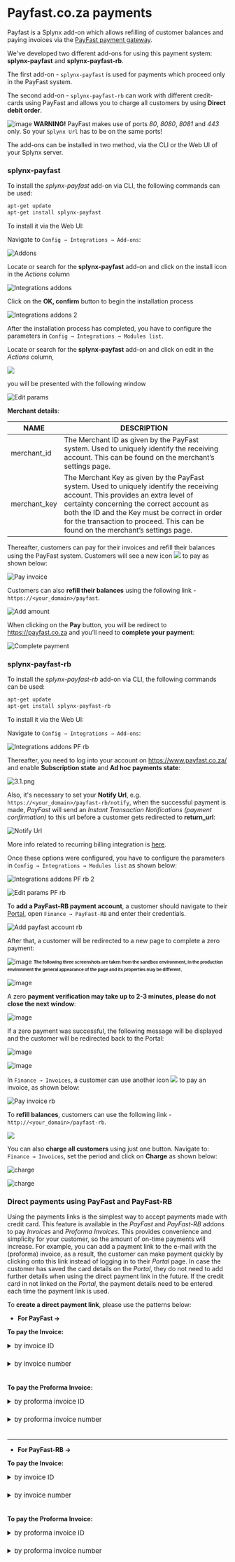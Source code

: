 Payfast.co.za payments
======================

Payfast is a Splynx add-on which allows refilling of customer balances and paying invoices via the [PayFast payment gateway](https://www.payfast.co.za).

We've developed two different add-ons for using this payment system: **splynx-payfast** and **splynx-payfast-rb**.

The first add-on - `splynx-payfast` is used for payments which proceed only in the PayFast system.

The second add-on - `splynx-payfast-rb` can work with different credit-cards using PayFast and allows you to charge all customers by using **Direct debit order**.

<icon class="image-icon">![image](warning.png)</icon> **WARNING!** PayFast makes use of ports *80*, *8080*, *8081* and *443* only. So your `Splynx Url` has to be on the same ports!

The add-ons can be installed in two method, via the CLI or the Web UI of your Splynx server.


### splynx-payfast


To install the *splynx-payfast* add-on via CLI, the following commands can be used:

```bash
apt-get update
apt-get install splynx-payfast
```
To install it via the Web UI:

Navigate to `Config → Integrations → Add-ons`:

![Addons](addons_icon.png)

Locate or search for the **splynx-payfast** add-on and click on the install icon in the *Actions* column

![Integrations addons](addons_list.png)

Click on the **OK, confirm** button to begin the installation process

![Integrations addons 2](install.png)

After the installation process has completed, you have to configure the parameters in `Config → Integrations → Modules list`.

Locate or search for the **splynx-payfast** add-on and click on edit in the *Actions* column,

![](edit.png)

you will be presented with the following window

![Edit params](params.png)

**Merchant details**:

NAME | DESCRIPTION
------------ | -------------
merchant_id | The Merchant ID as given by the PayFast system. Used to uniquely identify the receiving account. This can be found on the merchant’s settings page.
merchant_key | The Merchant Key as given by the PayFast system. Used to uniquely identify the receiving account. This provides an extra level of certainty concerning the correct account as both the ID and the Key must be correct in order for the transaction to proceed. This can be found on the merchant’s settings page.

Thereafter, customers can pay for their invoices and refill their balances using the PayFast system. Customers will see a new icon <icon class="image-icon">![](payfast_icon.png)</icon> to pay as shown below:

![Pay invoice](pay_invoice.png)

Customers can also **refill their balances** using the following link - ``` https://<your_domain>/payfast ```.

![Add amount](add_amount.png)

When clicking on the **Pay** button, you will be redirect to https://payfast.co.za and you’ll need to **complete your payment**:

![Complete payment](complete_payment.png)


### splynx-payfast-rb


To install the *splynx-payfast-rb* add-on via CLI, the following commands can be used:

```bash
apt-get update
apt-get install splynx-payfast-rb
```
To install it via the Web UI:

Navigate to `Config → Integrations → Add-ons`:

![Integrations addons PF rb](addons_list_rb.png)

Thereafter, you need to log into your account on https://www.payfast.co.za/ and enable **Subscription state** and **Ad hoc payments state**:

![3.1.png](3.1.png)

Also, it's necessary to set your **Notify Url**, e.g. ``` https://<your_domain>/payfast-rb/notify ```, when the successful payment is made, *PayFast* will send an *Instant Transaction Notifications (payment confirmation)* to this url before a customer gets redirected to **return_url**:

![Notify Url](notify_url.png)

More info related to recurring billing integration is [here](https://developers.payfast.co.za/docs#recurring_billing).

Once these options were configured, you have to configure the parameters in `Config → Integrations → Modules list` as shown below:

![Integrations addons PF rb 2](params_rb.png)

![Edit params PF rb](params_rb_2.png)

To **add a PayFast-RB payment account**, a customer should navigate to their [Portal](customer_portal/customer_portal.md), open `Finance → PayFast-RB` and enter their credentials.

![Add payfast account rb](add_payfast_account.png)

After that, a customer will be redirected to a new page to complete a zero payment:

<icon class="image-icon">![image](information.png)</icon> <sub><sup>**The following three screenshots are taken from the sandbox environment, in the production environment the general appearance of the page and its properties may be different**</sup></sub>.

![image](add_account1.png)

A zero **payment verification may take up to 2-3 minutes, please do not close the next window**:

![image](add_account2.png)

If a zero payment was successful, the following message will be displayed and the customer will be redirected back to the Portal:

![image](add_account3.png)

![image](add_account4.png)

In `Finance → Invoices`, a customer can use another icon <icon class="image-icon">![](payfast-rb_icon.png)</icon> to pay an invoice, as shown below:

![Pay invoice rb](pay_invoice_rb.png)

To **refill balances**, customers can use the following link - ``` http://<your_domain>/payfast-rb ```.

![](add_amount_rb.png)

You can also **charge all customers** using just one button. Navigate to: `Finance → Invoices`, set the period and click on **Charge** as shown below:

![charge](1.1.png)

![charge](2.png)


### Direct payments using PayFast and PayFast-RB


Using the payments links is the simplest way to accept payments made with credit card. This feature is available in the *PayFast* and *PayFast-RB* addons to pay *Invoices* and *Proforma Invoices*. This provides convenience and simplicity for your customer, so the amount of on-time payments will increase. For example, you can add a payment link to the e-mail with the (proforma) invoice, as a result, the customer can make payment quickly by clicking onto this link instead of logging in to their *Portal* page. In case the customer has saved the card details on the *Portal*, they do not need to add further details when using the direct payment link in the future. If the credit card in not linked on the *Portal*, the payment details need to be entered each time the payment link is used.

To **create a direct payment link**, please use the patterns below:


- **For PayFast →**

**To pay the Invoice:**

<details style="font-size: 15px; margin-bottom: 5px;">
<summary>by invoice ID</summary>
<div markdown="1">

```
https://<splynx_domain_address>/payfast/direct-pay-invoice-by-id?item_id=<Invoice_id>
```
</div>
</details>

<br>

<details style="font-size: 15px; margin-bottom: 5px;">
<summary>by invoice number</summary>
<div markdown="1">

```
https://<splynx_domain_address>/payfast/direct-pay-invoice?item_id=<Invoice_number>
```
</div>
</details>

<br>

**To pay the Proforma Invoice:**

<details style="font-size: 15px; margin-bottom: 5px;">
<summary>by proforma invoice ID</summary>
<div markdown="1">

```
https://<splynx_domain_address>/payfast/direct-pay-proforma-by-id?item_id=<proforma_id>
```
</div>
</details>

<br>

<details style="font-size: 15px; margin-bottom: 5px;">
<summary>by proforma invoice number</summary>
<div markdown="1">

```
https://<splynx_domain_address>/payfast/direct-pay-proforma?item_id=<proforma_number>
```
</div>
</details>

<br>

---

- **For PayFast-RB →**

**To pay the Invoice:**

<details style="font-size: 15px; margin-bottom: 5px;">
<summary>by invoice ID</summary>
<div markdown="1">

```
https://<splynx_domain_address>/payfast-rb/direct-pay-invoice-by-id?item_id=<Invoice_id>
```
</div>
</details>

<br>

<details style="font-size: 15px; margin-bottom: 5px;">
<summary>by invoice number</summary>
<div markdown="1">

```
https://<splynx_domain_address>/payfast-rb/direct-pay-invoice?item_id=<Invoice_number>
```
</div>
</details>

<br>

**To pay the Proforma Invoice:**

<details style="font-size: 15px; margin-bottom: 5px;">
<summary>by proforma invoice ID</summary>
<div markdown="1">

```
https://<splynx_domain_address>/payfast-rb/direct-pay-proforma-by-id?item_id=<proforma_id>
```
</div>
</details>

<br>

<details style="font-size: 15px; margin-bottom: 5px;">
<summary>by proforma invoice number</summary>
<div markdown="1">

```
https://<splynx_domain_address>/payfast-rb/direct-pay-proforma?item_id=<proforma_number>
```
</div>
</details>
